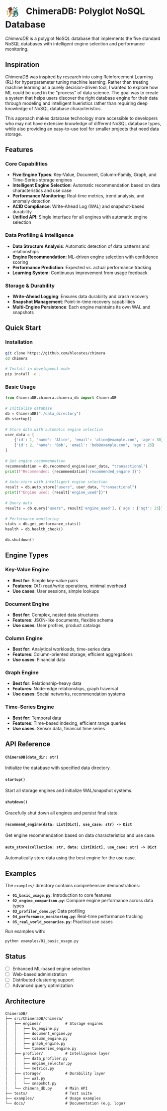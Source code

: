 # <img src="docs/Chimera-Logo.png" alt="Chimera Logo" width="48" height="48" style="vertical-align: middle; margin-right: 12px;"> ChimeraDB: Polyglot NoSQL Database

*ChimeraDB* is a polyglot NoSQL database that implements the five standard  NoSQL databases with intelligent engine selection and performance monitoring.

## Inspiration

ChimeraDB was inspired by research into using Reinforcement Learning (RL) for hyperparameter tuning machine learning. Rather than treating machine learning as a purely decision-driven tool, I wanted to explore how ML could be used in the "process" of data science. The goal was to create a system that helps users discover the right database engine for their data through modeling and intelligent hueristics rather than requiring deep knowledge of NoSQL database characteristics.

This approach makes database technology more accessible to developers who may not have extensive knowledge of different NoSQL database types, while also providing an easy-to-use tool for smaller projects that need data storage.

## Features

### **Core Capabilities**
- **Five Engine Types**: Key-Value, Document, Column-Family, Graph, and Time-Series storage engines
- **Intelligent Engine Selection**: Automatic recommendation based on data characteristics and use case
- **Performance Monitoring**: Real-time metrics, trend analysis, and anomaly detection
- **ACID Compliance**: Write-Ahead Log (WAL) and snapshot-based durability
- **Unified API**: Single interface for all engines with automatic engine selection

### **Data Profiling & Intelligence**
- **Data Structure Analysis**: Automatic detection of data patterns and relationships
- **Engine Recommendation**: ML-driven engine selection with confidence scoring
- **Performance Prediction**: Expected vs. actual performance tracking
- **Learning System**: Continuous improvement from usage feedback

### **Storage & Durability**
- **Write-Ahead Logging**: Ensures data durability and crash recovery
- **Snapshot Management**: Point-in-time recovery capabilities
- **Multi-Engine Persistence**: Each engine maintains its own WAL and snapshots

## Quick Start

### Installation

```bash
git clone https://github.com/hlecates/chimera
cd chimera

# Install in development mode
pip install -e .
```

### Basic Usage

```python
from ChimeraDB.chimera.chimera_db import ChimeraDB

# Initialize database
db = ChimeraDB("./data_directory")
db.startup()

# Store data with automatic engine selection
user_data = [
    {'id': 1, 'name': 'Alice', 'email': 'alice@example.com', 'age': 30},
    {'id': 2, 'name': 'Bob', 'email': 'bob@example.com', 'age': 25}
]

# Get engine recommendation
recommendation = db.recommend_engine(user_data, "transactional")
print(f"Recommended: {recommendation['recommended_engine']}")

# Auto-store with intelligent engine selection
result = db.auto_store("users", user_data, "transactional")
print(f"Engine used: {result['engine_used']}")

# Query data
results = db.query("users", result['engine_used'], {'age': {'$gt': 25}})

# Performance monitoring
stats = db.get_performance_stats()
health = db.health_check()

db.shutdown()
```

## Engine Types

### Key-Value Engine
- **Best for**: Simple key-value pairs
- **Features**: O(1) read/write operations, minimal overhead
- **Use cases**: User sessions, simple lookups

### Document Engine
- **Best for**: Complex, nested data structures
- **Features**: JSON-like documents, flexible schema
- **Use cases**: User profiles, product catalogs

### Column Engine
- **Best for**: Analytical workloads, time-series data
- **Features**: Column-oriented storage, efficient aggregations
- **Use cases**: Financial data

### Graph Engine
- **Best for**: Relationship-heavy data
- **Features**: Node-edge relationships, graph traversal
- **Use cases**: Social networks, recommendation systems

### Time-Series Engine
- **Best for**: Temporal data
- **Features**: Time-based indexing, efficient range queries
- **Use cases**: Sensor data, financial time series

## API Reference

#### `ChimeraDB(data_dir: str)`
Initialize the database with specified data directory.

#### `startup()`
Start all storage engines and initialize WAL/snapshot systems.

#### `shutdown()`
Gracefully shut down all engines and persist final state.

#### `recommend_engine(data: List[Dict], use_case: str) -> Dict`
Get engine recommendation based on data characteristics and use case.

#### `auto_store(collection: str, data: List[Dict], use_case: str) -> Dict`
Automatically store data using the best engine for the use case.


## Examples

The `examples/` directory contains comprehensive demonstrations:

- **`01_basic_usage.py`**: Introduction to core features
- **`02_engine_comparison.py`**: Compare engine performance across data types
- **`03_profiler_demo.py`**: Data profiling
- **`04_performance_monitoring.py`**: Real-time performance tracking
- **`05_real_world_scenarios.py`**: Practical use cases

Run examples with:
```bash
python examples/01_basic_usage.py
```

## Status

- [ ] Enhanced ML-based engine selection
- [ ] Web-based administration
- [ ] Distributed clustering support
- [ ] Advanced query optimization

## Architecture

```
ChimeraDB/
├── src/ChimeraDB/chimera/
│   ├── engines/           # Storage engines
│   │   ├── kv_engine.py
│   │   ├── document_engine.py
│   │   ├── column_engine.py
│   │   ├── graph_engine.py
│   │   └── timeseries_engine.py
│   ├── profiler/          # Intelligence layer
│   │   ├── data_profiler.py
│   │   ├── engine_selector.py
│   │   └── metrics.py
│   ├── storage/           # Durability layer
│   │   ├── wal.py
│   │   └── snapshot.py
│   └── chimera_db.py      # Main API
├── tests/                 # Test suite
├── examples/              # Usage examples
└── docs/                  # Documentation (e.g. logo)
```


